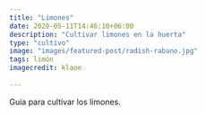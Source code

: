 ```yaml
---
title: "Limones"
date: 2020-05-11T14:46:10+06:00
description: "Cultivar limones en la huerta"
type: "cultivo"
image: "images/featured-post/radish-rabano.jpg"
tags: limón
imagecredit: klaoe
  
---
```

Guía para cultivar los límones.